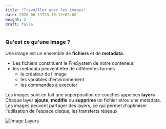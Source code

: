 ```yaml
---
title: "Travailler avec les images"
date: 2020-06-11T23:10:12+02:00
weight: 2
draft: false
---
```


### Qu'est ce qu'une image ?

Une image est un ensemble de **fichiers** et de **metadata**.  
- Les fichiers constituent le FileSystem de notre conteneur.
- les metadata peuvent être de différentes formes
    * le créateur de l'image
    * les variables d'environnement
    * les commandes à executer 

Les images sont en fait une superposition de couches appelées **layers**  
Chaque layer **ajoute**, **modifie** ou **supprime** un fichier et/ou une metadata.  
Les images peuvent partager des layers, ce qui permet d'optimiser l'utilisation de l'espace disque, les transferts réseaux

![Image Layers](/images/image_layers.png?featherlight=false&width=25pc)